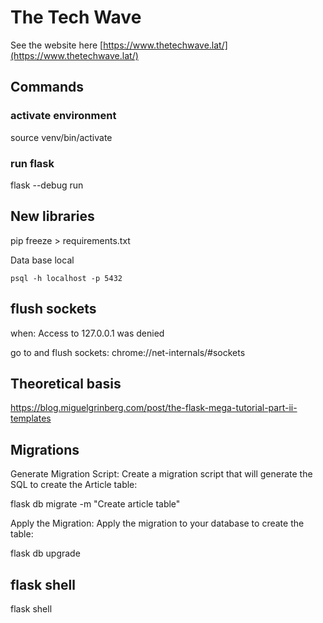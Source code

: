 # The Tech Wave
See the website here [https://www.thetechwave.lat/](https://www.thetechwave.lat/)

## Commands
### activate environment
source venv/bin/activate

<!-- ## conda environment
conda activate flaskProject -->

### run flask
flask --debug run

## New libraries
pip freeze > requirements.txt

Data base local

`psql -h localhost -p 5432`

## flush sockets
when: Access to 127.0.0.1 was denied

go to and flush sockets:
chrome://net-internals/#sockets

## Theoretical basis
https://blog.miguelgrinberg.com/post/the-flask-mega-tutorial-part-ii-templates

## Migrations
Generate Migration Script: Create a migration script that will generate the SQL to create the Article table:

flask db migrate -m "Create article table"

Apply the Migration: Apply the migration to your database to create the table:

flask db upgrade

## flask shell
flask shell
